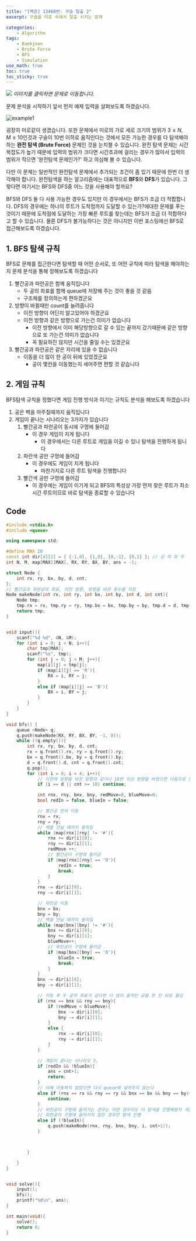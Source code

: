 ```yaml
--- 
title: "[백준] 13460번: 구슬 탈출 2"
excerpt: 구슬을 미로 속에서 탈출 시키는 문제

categories:
    - Algorithm
tags:
    - Baekjoon
    - Brute Force
    - BFS
    - Simulation
use_math: true
toc: true
toc_sticky: true
---
```


[<img src="../../assets/images/algorithm/baekjoon13460">](https://www.acmicpc.net/problem/13460)
*이미지를 클릭하면 문제로 이동합니다.*

문제 분석을 시작하기 앞서 먼저 예제 입력을 살펴보도록 하겠습니다.

![example1](../../assets/images/algorithm/baekjoon13460-example1)

굉장히 미로같이 생겼습니다. 또한 문제에서 미로의 가로 세로 크기의 범위가 $3 \leq N, M \leq 10$인것과 구슬이 10번 이하로 움직인다는 것에서 모든 가능한 경우를 다 탐색해야하는 **완전 탐색 (Brute Force)** 문제인 것을 눈치챌 수 있습니다. 완전 탐색 문제는 시간복잡도가 높기 때문에 입력의 범위가 크다면 시간초과에 걸리는 경우가 많아서 입력의 범위가 작으면 '완전탐색 문제인가?' 하고 의심해 볼 수 있습니다.

다만 이 문제는 일반적인 완전탐색 문제에서 추가되는 조건이 좀 있기 때문에 한번 더 생각해야 합니다. 완전탐색을 하는 알고리즘에는 대표적으로 **BFS**와 **DFS**가 있습니다. 그렇다면 여기서는 BFS와 DFS중 어느 것을 사용해야 할까요? 

BFS와 DFS 둘 다 사용 가능한 경우도 있지만 이 경우에서는 BFS가 조금 더 적합합니다. DFS의 경우에는 하나의 루트가 도착점까지 도달할 수 있는가?에대한 문제를 푸는 것이기 때문에 도착점에 도달하는 가장 빠른 루트를 찾는데는 BFS가 조금 더 적합하다고 할 수 있습니다. 물론 DFS가 불가능하다는 것은 아니지만 이번 포스팅에선 BFS로 접근해보도록 하겠습니다.

## 1. BFS 탐색 규칙

BFS로 문제를 접근한다면 탐색할 때 어떤 순서로, 또 어떤 규칙에 따라 탐색을 해야하는지 문제 분석을 통해 정해보도록 하겠습니다

1. 빨간공과 파란공은 함께 움직입니다
    - 두 공의 좌표를 함께 queue에 저장해 주는 것이 좋을 것 같음
    - 구조체를 정의하는게 편하겠군요
2. 방향이 바뀔때만 count를 늘려줍니다
    - 이전 방향이 어딘지 알고있어야 하겠군요
    - 이전 방향과 같은 방향으로 가는건 의미가 없습니다
        - 이전 방향에서 이미 해당방향으로 갈 수 있는 끝까지 갔기때문에 같은 방향으로 또 가는건 의미가 없습니다
        - 꼭 필요하진 않지만 시간을 줄일 수는 있겠군요
3. 빨간공과 파란공은 같은 자리에 있을 수 없습니다
    - 이동을 더 많이 한 공이 뒤에 있었겠군요
        - 공이 몇칸을 이동했는지 세어주면 편할 것 같습니다

## 2. 게임 규칙

BFS탐색 규칙을 정했다면 게임 진행 방식과 이기는 규칙도 분석을 해보도록 하겠습니다

1. 공은 벽을 마주칠때까지 움직입니다
2. 게임이 끝나는 시나리오는 3가지가 있습니다
    1. 빨간공과 파란공이 동시에 구멍에 들어감
        - 이 경우 게임이 지게 됩니다
            - 이 경우에서는 다른 루트로 게임을 이길 수 있나 탐색을 진행하게 됩니다
    2. 파란색 공만 구멍에 들어감
        - 이 경우에도 게임이 지게 됩니다
            - 마찬가지로 다른 루트 탐색을 진행합니다
    3. 빨간색 공만 구멍에 들어감
        - 이 경우에는 게임이 이기게 되고 BFS의 특성상 가장 먼저 찾은 루트가 최소 시간 루트이므로 바로 탐색을 종료할 수 있습니다

## Code

```cpp
#include <stdio.h>
#include <queue>

using namespace std;

#define MAX 20
const int dir[4][2] = { {-1,0}, {1,0}, {0,-1}, {0,1} }; // 상 하 좌 우
int N, M, map[MAX][MAX], RX, RY, BX, BY, ans = -1;

struct Node {
    int rx, ry, bx, by, d, cnt;
};
// 빨간공과 파란공의 좌표, 이전 방향, 방향을 바꾼 횟수를 저장
Node makeNode(int rx, int ry, int bx, int by, int d, int cnt){
    Node tmp;
    tmp.rx = rx, tmp.ry = ry, tmp.bx = bx, tmp.by = by, tmp.d = d, tmp.cnt = cnt;
    return tmp;
}


void input(){
    scanf("%d %d", &N, &M);
    for (int i = 0; i < N; i++){
        char tmp[MAX];
        scanf("%s", tmp);
        for (int j = 0; j < M; j++){
            map[i][j] = tmp[j];
            if (map[i][j] == 'R'){
                RX = i, RY = j;
            }
            else if (map[i][j] == 'B'){
                BX = i, BY = j;
            }
        }
    }
}

void bfs() {
    queue <Node> q;
    q.push(makeNode(RX, RY, BX, BY, -1, 0));
    while (!q.empty()){
        int rx, ry, bx, by, d, cnt;
        rx = q.front().rx, ry = q.front().ry;
        bx = q.front().bx, by = q.front().by;
        d = q.front().d, cnt = q.front().cnt;
        q.pop();
        for (int i = 0; i < 4; i++){
            // 이전에 방향을 바꾼 방향과 같거나 10번 이상 방향을 바꿨으면 다음으로 넘어감
            if (i == d || cnt >= 10) continue;

            int rnx, rny, bnx, bny, redMove=0, blueMove=0;
            bool redIn = false, blueIn = false;

            // 빨간공 먼저 이동
            rnx = rx;
            rny = ry;
            // 벽을 만날 때까지 움직임
            while (map[rnx][rny] != '#'){
                rnx += dir[i][0];
                rny += dir[i][1];
                redMove ++;
                // 빨간공이 구멍에 들어감
                if (map[rnx][rny] == 'O'){
                    redIn = true;
                    break;
                }
            }
            rnx -= dir[i][0];
            rny -= dir[i][1];

            // 파란공 이동
            bnx = bx;
            bny = by;
            // 벽을 만날 때까지 움직임
            while (map[bnx][bny] != '#'){
                bnx += dir[i][0];
                bny += dir[i][1];
                blueMove++;
                // 파란공이 구멍에 들어감
                if (map[bnx][bny] == 'O'){
                    blueIn = true;
                    break;
                }
            }
            bnx -= dir[i][0];
            bny -= dir[i][1];

            // 이동 후 두 공의 좌표가 같다면 더 많이 움직인 공을 한 칸 뒤로 옮김
            if (rnx == bnx && rny == bny){
                if (redMove < blueMove){
                    bnx -= dir[i][0];
                    bny -= dir[i][1];
                }
                else {
                    rnx -= dir[i][0];
                    rny -= dir[i][1];
                }
            }

            // 게임이 끝나는 시나리오 3.
            if (redIn && !blueIn){
                ans = cnt+1;
                return;
            }
            // 아예 이동하지 않았으면 다시 queue에 넣어주지 않는다
            else if (rnx == rx && rny == ry && bnx == bx && bny == by){
                continue;
            }
            // 파란공이 구멍에 들어가는 경우는 어떤 경우라도 더 탐색을 진행해봤자 게임이 끝나게 된다
            // 파란공이 구멍에 들어가지 않은 경우만 탐색 진행
            else if (!blueIn){
                q.push(makeNode(rnx, rny, bnx, bny, i, cnt+1));
            }



        }

    }
}


void solve(){
    input();
    bfs();
    printf("%d\n", ans);
}

int main(void){
    solve();
    return 0;
}
```
    
